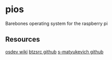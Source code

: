 # pios

Barebones operating system for the raspberry pi

## Resources
[osdev wiki](https://wiki.osdev.org/ARM_RaspberryPi_Tutorial_C)
[btzsrc github](https://github.com/bztsrc/raspi3-tutorial)
[s-matyukevich github](https://github.com/s-matyukevich/raspberry-pi-os)
